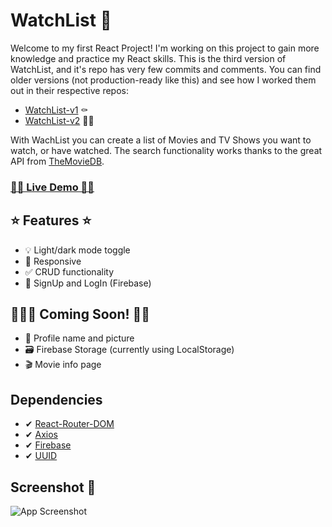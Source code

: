 # WatchList 🍿

Welcome to my first React Project! I'm working on this project to gain more knowledge and practice my React skills.
This is the third version of WatchList, and it's repo has very few commits and comments. You can find older versions (not production-ready like this) and see how I worked them out in their respective repos:
- [WatchList-v1](https://github.com/ucielsola/WatchList-old) ⚰
- [WatchList-v2](https://github.com/ucielsola/watchlist-v2-old) 🧓🏽

With WachList you can create a list of Movies and TV Shows you want to watch, or have watched. The search functionality works thanks to the great API from [TheMovieDB](https://themoviedb.org).

### [🎈🎈 Live Demo 🎈🎈](https://ucielsola.com/watchlist)

## ⭐ Features ⭐

- 💡 Light/dark mode toggle 
- 💪 Responsive
- ✅ CRUD functionality
- 👤 SignUp and LogIn (Firebase)

## 👷🏽‍♂️ Coming Soon! 👷🏽

- 👥 Profile name and picture
- 🗃 Firebase Storage (currently using LocalStorage)
- 🎬 Movie info page

## Dependencies

- ✔ [React-Router-DOM](https://www.npmjs.com/package/react-router-dom)
- ✔ [Axios](https://www.npmjs.com/package/axios)
- ✔ [Firebase](https://www.npmjs.com/package/firebase)
- ✔ [UUID](https://www.npmjs.com/package/uuid)

## Screenshot 📸

![App Screenshot](https://i.imgur.com/fijEQRK.png)
